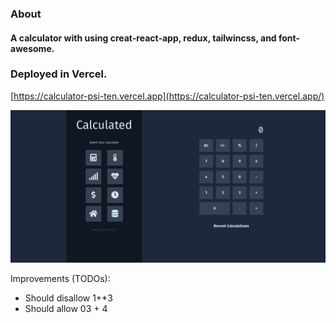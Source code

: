 ### About
#### A calculator with using creat-react-app, redux, tailwincss, and font-awesome.


### Deployed in Vercel.
[https://calculator-psi-ten.vercel.app](https://calculator-psi-ten.vercel.app/)


![screenshot](screencapture-calculator-psi-ten-vercel-app-2021-03-15-19_45_04.png "Screenshot")

Improvements (TODOs):
- Should disallow 1+*3
- Should allow 03 + 4

